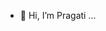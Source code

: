 - 👋 Hi, I’m Pragati ...


<!---
jadhavpragati04/jadhavpragati04 is a ✨ special ✨ repository because its `README.md` (this file) appears on your GitHub profile.
You can click the Preview link to take a look at your changes.
--->

